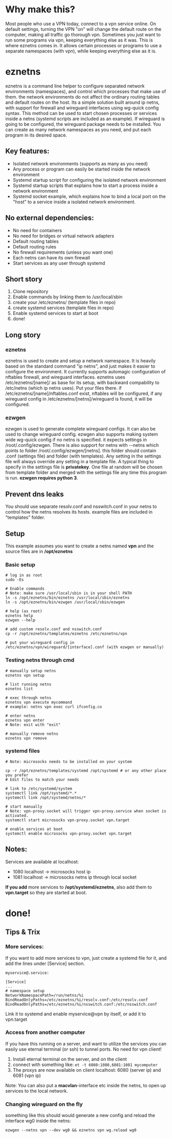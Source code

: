 # Why make this?
Most people who use a VPN today, connect to a vpn service online. On default settings, turning the VPN "on" will change the default route on the computer, making all traffic go thorough vpn. Sometimes you just want to run some programs via vpn, keeping everything else as it was. This is where eznetns comes in. It allows certain processes or programs to use a separate namespaces (with vpn), while keeping everything else as it is.

# eznetns
eznetns is a command line helper to configure separated network environments (namespaces), and control which processes that make use of them. the network environments do not affect the ordinary routing tables and default routes on the host. Its a simple solution built around ip netns, with support for firewall and wireguard interfaces using wg-quick config syntax. This method can be used to start chosen processes or services inside a netns (systemd scripts are included as an example). If wireguard is going to be configured, the wireguard package needs to be installed. You can create as many network namespaces as you need, and put each program in its desired space.

## Key features:

* Isolated network environments (supports as many as you need)
* Any process or program can easily be started inside the network environment
* Systemd startup script for configuring the isolated network environment
* Systemd startup scripts that explains how to start a process inside a network environment
* Systemd socket example, which explains how to bind a local port on the "host" to a service inside a isolated network environment.

## No external dependencies:
* No need for containers
* No need for bridges or virtual network adapters
* Default routing tables
* Default routing rules
* No firewall requirements (unless you want one)
* Each netns can have its own firewall
* Start services as any user through systemd


## Short story
1. Clone repository
2. Enable commands by linking them to /usr/local/sbin
3. create your /etc/eznetns/<name> (template files in repo)
4. create systemd services (template files in repo)
5. Enable systemd services to start at boot
6. done!

## Long story

### eznetns

eznetns is used to create and setup a network namespace. It is heavily based on the standard command "ip netns", and just makes it easier to configure the environment. It currently supports automagic configuration of nftables firewall, and wireguard interfaces. eznetns uses /etc/eznetns/[name]/ as base for its setup, with backward compability to /etc/netns (which ip netns uses). Put your files there. if /etc/eznetns/[name]/nftables.conf exist, nftables will be configured, if any wireguard config in /etc/eznetns/[netns]/wireguard is found, it will be configured.

### ezwgen

ezwgen is used to generate complete wireguard configs. It can also be used to change wireguard config. ezwgen also supports making system wide wg-quick config if no netns is specified. it expects settings in /root/.config/ezwgen. There is also support for netns with --netns which points to folder /root/.config/ezwgen/[netns]. this folder should contain <name>.conf (settings file) and <name> folder (with templates). Any setting in the settings file will always override any setting in a template file. A typical thing to specify in the settings file is **privatekey**. One file at random will be chosen from template folder and merged with the settings file any time this program is run. **ezwgen requires python 3**.

## Prevent dns leaks
You should use separate resolv.conf and nsswitch.conf in your netns to control how the netns resolves its hosts. example files are included in "templates" folder.

## Setup
This example assumes you want to create a netns named **vpn** and the source files are in **/opt/eznetns**

### Basic setup    
    # log in as root 
    sudo -Es

    # Enable commands 
    # Note: make sure /usr/local/sbin is in your shell PATH
    ln -s /opt/eznetns/bin/eznetns /usr/local/sbin/eznetns
    ln -s /opt/eznetns/bin/ezwgen /usr/local/sbin/ezwgen
    
    # help (as root)
    eznetns help
    ezwgen --help
    
    # add custom resolv.conf and nsswitch.conf
    cp -r /opt/eznetns/templates/eznetns /etc/eznetns/vpn

    # put your wireguard config in /etc/eznetns/vpn/wireguard/[interface].conf (with ezwgen or manually)

### Testing netns through cmd
    
    # manually setup netns
    eznetns vpn setup
    
    # list running netns
    eznetns list
    
    # exec through netns
    eznetns vpn execute mycommand
    # example: netns vpn exec curl ifconfig.co
    
    # enter netns
    eznetns vpn enter
    # Note: exit with "exit"
    
    # manually remove netns
    eznetns vpn remove
    
    
    
### systemd files
    # Note: microsocks needs to be installed on your system

    cp -r /opt/eznetns/templates/systemd /opt/systemd # or any other place you prefer
    # Edit files to match your needs

    # link to /etc/systemd/system
    systemctl link /opt/systemd/*.*
    systemctl link /opt/systemd/netns/*

    # start manually
    # Note: vpn-proxy.socket will trigger vpn-proxy.service when socket is activated.
    systemctl start microsocks vpn-proxy.socket vpn.target
    
    # enable services at boot
    systemctl enable microsocks vpn-proxy.socket vpn.target
    
## Notes: 
Services are available at localhost: 
       
* 1080 localhost -> microsocks host ip
* 1081 localhost -> microsocks netns ip through local socket
 
**If you add** more services to **/opt/systemd/eznetns**, also add them to **vpn.target** so they are started at boot.
    
# done!


## Tips & Trix

### More services:
If you want to add more services to vpn, just create a systemd file for it, and add the lines under [Service] section.

    myservice@.service:
    
    [Service]
    ...
    # namespace setup
    NetworkNamespacePath=/run/netns/%i
    BindReadOnlyPaths=/etc/eznetns/%i/resolv.conf:/etc/resolv.conf 
    BindReadOnlyPaths=/etc/eznetns/%i/nsswitch.conf:/etc/nsswitch.conf
    
Link it to systemd and enable myservice@vpn by itself, or add it to vpn.target

### Access from another computer

If you have this running on a server, and want to utilize the services you can easily use eternal terminal (or ssh) to tunnel ports. No need for vpn client!

1. Install eternal terminal on the server, and on the client
2. connect with something like: `et -t 6080:1080,6081:1081 mycomputer`
3. The proxys are now available on client localhost: 6080 (server ip) and 6081 (vpn ip)


Note: You can also put a **macvlan**-interface etc inside the netns, to open up services to the local network.


### Changing wireguard on the fly

something like this should would generate a new config and reload the interface wg0 inside the netns:
    
    ezwgen --netns vpn --dev wg0 && eznetns vpn wg.reload wg0

   
    


    
    
    
    
    
    
    
